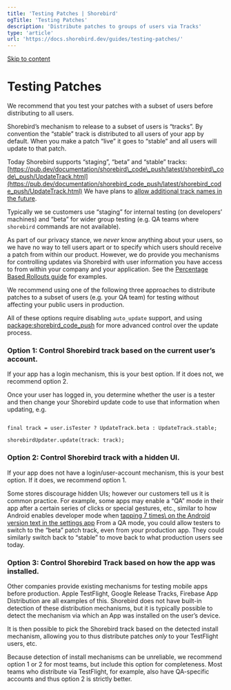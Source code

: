 ```yaml
---
title: 'Testing Patches | Shorebird'
ogTitle: 'Testing Patches'
description: 'Distribute patches to groups of users via Tracks'
type: 'article'
url: 'https://docs.shorebird.dev/guides/testing-patches/'
---
```


[Skip to content](https://docs.shorebird.dev/guides/testing-patches/#_top)

# Testing Patches

We recommend that you test your patches with a subset of users before
distributing to all users.

Shorebird’s mechanism to release to a subset of users is “tracks”. By
convention the “stable” track is distributed to all users of your app by
default. When you make a patch “live” it goes to “stable” and all users will
update to that patch.

Today Shorebird supports “staging”, “beta” and “stable” tracks:
[https://pub.dev/documentation/shorebird\_code\_push/latest/shorebird\_code\_push/UpdateTrack.html](https://pub.dev/documentation/shorebird_code_push/latest/shorebird_code_push/UpdateTrack.html)
We have plans to [allow additional track names in the future](https://github.com/shorebirdtech/updater/issues/255).

Typically we se customers use “staging” for internal testing (on developers’
machines) and “beta” for wider group testing (e.g. QA teams where `shorebird`
commands are not available).

As part of our privacy stance, we _never_ know anything about your users, so
we have no way to tell users apart or to specify which users should receive
a patch from within our product. However, we do provide you mechanisms for
controlling updates via Shorebird with user information you have access to
from within your company and your application. See the
[Percentage Based Rollouts guide](https://docs.shorebird.dev/guides/percentage-based-rollouts) for examples.

We recommend using one of the following three approaches to distribute patches to a subset of
users (e.g. your QA team) for testing without affecting your public users in
production.

All of these options require disabling `auto_update` support, and using
[package:shorebird\_code\_push](https://pub.dev/packages/shorebird_code_push) for
more advanced control over the update process.

### Option 1: Control Shorebird track based on the current user’s account.

If your app has a login mechanism, this is your best option. If it does not, we
recommend option 2.

Once your user has logged in, you determine whether the user is a tester
and then change your Shorebird update code to use that information
when updating, e.g.

```

final track = user.isTester ? UpdateTrack.beta : UpdateTrack.stable;

shorebirdUpdater.update(track: track);
```

### Option 2: Control Shorebird track with a hidden UI.

If your app does not have a login/user-account mechanism, this is your best
option. If it does, we recommend option 1.

Some stores discourage hidden UIs; however our customers tell us it is common
practice. For example, some apps may
enable a “QA” mode in their app after a certain series of clicks or special
gestures, etc., similar to how Android enables developer mode when [tapping 7 times\\
on the Android version text in the settings app](https://developer.android.com/studio/debug/dev-options)
From a QA mode, you could allow testers to switch to the “beta”
patch track, even from your production app. They could similarly switch back to
“stable” to move back to what production users see today.

### Option 3: Control Shorebird Track based on how the app was installed.

Other companies provide existing mechanisms for testing mobile apps before
production. Apple TestFlight, Google Release Tracks, Firebase App Distribution
are all examples of this. Shorebird does not have built-in detection of these
distribution mechanisms, but it is typically possible to detect the mechanism
via which an App was installed on the user’s device.

It is then possible to pick the Shorebird track based on the detected install mechanism,
allowing you to thus distribute patches _only_ to your TestFlight users, etc.

Because detection of install mechanisms can be unreliable, we recommend option 1
or 2 for most teams, but include this option for completeness. Most teams who
distribute via TestFlight, for example, also have QA-specific accounts and thus
option 2 is strictly better.
